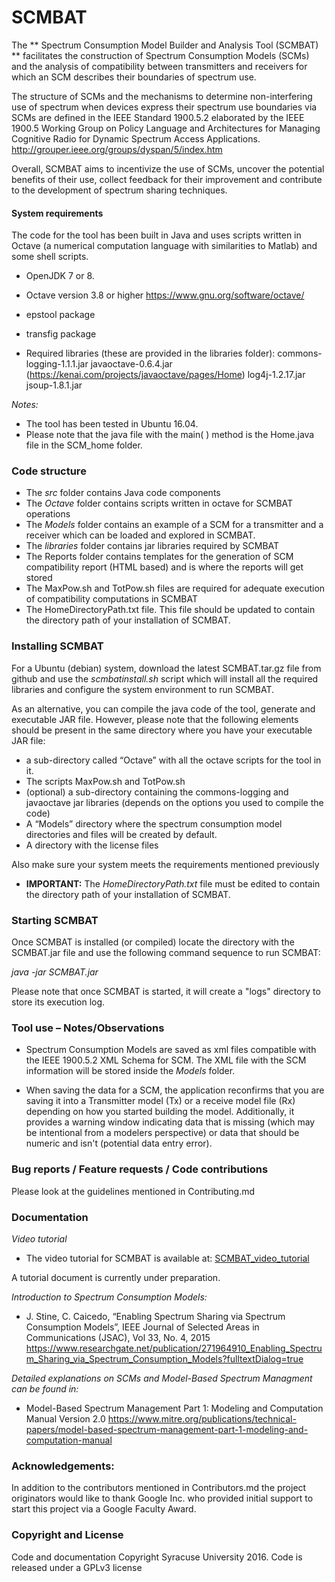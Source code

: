 # SCMBAT
The ** Spectrum Consumption Model Builder and Analysis Tool (SCMBAT) ** facilitates the construction of Spectrum Consumption Models (SCMs) and the analysis of compatibility between transmitters and receivers for which an SCM describes their boundaries of spectrum use. 

The structure of SCMs and the mechanisms to determine non-interfering use of spectrum when devices express their spectrum use boundaries via SCMs are defined in the IEEE Standard 1900.5.2 elaborated by the IEEE 1900.5 Working Group on Policy Language and Architectures for Managing Cognitive Radio for Dynamic Spectrum Access Applications. http://grouper.ieee.org/groups/dyspan/5/index.htm

Overall, SCMBAT aims to incentivize the use of SCMs, uncover the potential benefits of their use, collect feedback for their improvement and contribute to the development of spectrum sharing techniques.


#### System requirements 
The code for the tool has been built in Java and uses scripts written in Octave (a numerical computation language with similarities to Matlab) and some shell scripts.

- OpenJDK 7 or 8. 

- Octave version 3.8 or higher
https://www.gnu.org/software/octave/

- epstool package
- transfig package

- Required libraries  (these are provided in the libraries folder):
commons-logging-1.1.1.jar
javaoctave-0.6.4.jar  (https://kenai.com/projects/javaoctave/pages/Home)
log4j-1.2.17.jar
jsoup-1.8.1.jar

*Notes:*
- The tool has been tested in Ubuntu 16.04.
- Please note that the java file with the main( ) method is the Home.java file in the SCM_home folder.

### Code structure
- The *src* folder contains Java code components 
- The *Octave* folder contains scripts written in octave for SCMBAT operations
- The *Models* folder contains an example of a SCM for a transmitter and a receiver which can be loaded and explored in SCMBAT.
- The *libraries* folder contains jar libraries required by SCMBAT
- The Reports folder contains templates for the generation of SCM compatibility report (HTML based) and is where the reports will get stored
- The MaxPow.sh and TotPow.sh files are required for adequate execution of compatibility computations in SCMBAT
- The HomeDirectoryPath.txt file. This file should be updated to contain the directory path of your installation of SCMBAT.

### Installing SCMBAT
For a Ubuntu (debian) system, download the latest SCMBAT.tar.gz file from github and use the *scmbatinstall.sh* script which will install all the required libraries and configure the system environment to run SCMBAT.

As an alternative, you can compile the java code of the tool, generate and executable JAR file. However,  please note that the following elements should be present in the same directory where you have your executable JAR file:

- a sub-directory called “Octave” with all the octave scripts for the tool in it.
- The scripts MaxPow.sh and TotPow.sh
- (optional) a sub-directory containing the commons-logging and javaoctave jar libraries (depends on the options you used to compile the code)
- A “Models” directory where the spectrum consumption model directories and files will be created by default.
- A directory with the license files

Also make sure your system meets the requirements mentioned previously

- **IMPORTANT:** The *HomeDirectoryPath.txt* file must be edited to contain the directory path of your installation of SCMBAT.

### Starting SCMBAT
Once SCMBAT is installed (or compiled) locate the directory with the SCMBAT.jar file and use the following command sequence to run SCMBAT:

*java -jar SCMBAT.jar*

Please note that once SCMBAT is started, it will create a "logs" directory to store its execution log.

### Tool use – Notes/Observations
- Spectrum Consumption Models are saved as xml files compatible with the IEEE 1900.5.2	XML Schema for SCM. The XML file with the SCM information will be stored inside the *Models* folder.

- When saving the data for a SCM, the application reconfirms that you are saving it into a Transmitter model (Tx) or a receive model file (Rx) depending on how you started building the model. Additionally, it provides a warning window indicating data that is missing (which may be intentional from a modelers perspective) or data that should be numeric and isn't (potential data entry error).

### Bug reports / Feature requests / Code contributions
Please look at the guidelines mentioned in Contributing.md


### Documentation
*Video tutorial* 

- The video tutorial for SCMBAT is available at:
[SCMBAT_video_tutorial](https://coursecast.ischool.syr.edu/Panopto/Pages/Viewer.aspx?id=a201b9c0-63fd-4ff4-b2b5-cf1d59f99a8f) 

A tutorial document is currently under preparation.

*Introduction to Spectrum Consumption Models:*

- J. Stine, C. Caicedo, “Enabling Spectrum Sharing via Spectrum Consumption Models”, IEEE Journal of Selected Areas in Communications (JSAC), Vol 33, No. 4, 2015
https://www.researchgate.net/publication/271964910_Enabling_Spectrum_Sharing_via_Spectrum_Consumption_Models?fulltextDialog=true


*Detailed explanations on SCMs and Model-Based Spectrum Managment can be found in:*

- Model-Based Spectrum Management Part 1: Modeling and Computation Manual Version 2.0
https://www.mitre.org/publications/technical-papers/model-based-spectrum-management-part-1-modeling-and-computation-manual



### Acknowledgements:
In addition to the contributors mentioned in Contributors.md the project originators would like to thank Google Inc. who provided initial support to start this project via a Google Faculty Award.

### Copyright and License
Code and documentation Copyright Syracuse University 2016. Code is released under a GPLv3 license 